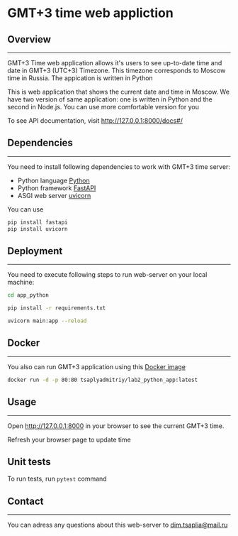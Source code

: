 # GMT+3 time web appliction

## Overview

---------------

GMT+3 Time web application allows it's users to see up-to-date time and date in GMT+3 (UTC+3) Timezone. This timezone corresponds to  Moscow time in Russia. The appication is written in Python

This is web application that shows the current date and time in Moscow. We have two version of same application: one is written in Python and the second in Node.js. You can use more comfortable version for you

To see API documentation, visit <http://127.0.0.1:8000/docs#/>

## Dependencies

---------------
You need to install following dependencies to work with GMT+3 time server:

- Python language [Python](https://www.python.org)
- Python framework [FastAPI](https://fastapi.tiangolo.com)
- ASGI web server [uvicorn](https://www.uvicorn.org)

You can use

```bash
pip install fastapi
pip install uvicorn
```

## Deployment

---------------

You need to execute following steps to run web-server on your local machine:

```bash
cd app_python
```

```bash
pip install -r requirements.txt
```

```bash
uvicorn main:app --reload
```

## Docker

---------------

You also can run GMT+3 application using this [Docker image](https://hub.docker.com/repository/docker/tsaplyadmitriy/lab2_python_app)

```bash
docker run -d -p 80:80 tsaplyadmitriy/lab2_python_app:latest
```

## Usage

---------------

Open  <http://127.0.0.1:8000> in your browser to see the current GMT+3 time.

Refresh your browser page to update time

## Unit tests

To run tests, run ``pytest`` command

## Contact

---------------
You can adress any questions about this web-server to dim.tsaplia@mail.ru
